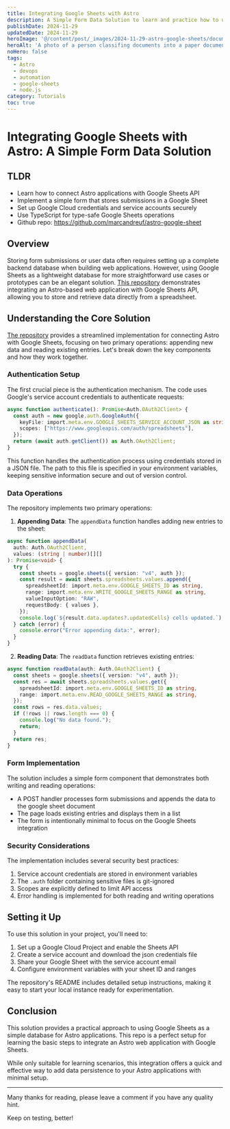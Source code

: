 ```yaml
---
title: Integrating Google Sheets with Astro
description: A Simple Form Data Solution to learn and practice how to use Google Sheets as the backend for Astro web applications. For example to store simple forms data like contact forms or Call To Actions. 
publishDate: 2024-11-29
updatedDate: 2024-11-29
heroImage: '@/content/post/_images/2024-11-29-astro-google-sheets/documents-folder.jpg'
heroAlt: 'A photo of a person classifing documents into a paper documents folder.'
noHero: false
tags:
  - Astro
  - devops
  - automation
  - google-sheets
  - node.js
category: Tutorials
toc: true
---
```


# Integrating Google Sheets with Astro: A Simple Form Data Solution

## TLDR
- Learn how to connect Astro applications with Google Sheets API
- Implement a simple form that stores submissions in a Google Sheet
- Set up Google Cloud credentials and service accounts securely
- Use TypeScript for type-safe Google Sheets operations
- Github repo: https://github.com/marcandreuf/astro-google-sheet

## Overview
Storing form submissions or user data often requires setting up a complete backend database when building web applications. However, using Google Sheets as a lightweight database for more straightforward use cases or prototypes can be an elegant solution. [This repository](https://github.com/marcandreuf/astro-google-sheet) demonstrates integrating an Astro-based web application with Google Sheets API, allowing you to store and retrieve data directly from a spreadsheet.

## Understanding the Core Solution
[The repository](https://github.com/marcandreuf/astro-google-sheet) provides a streamlined implementation for connecting Astro with Google Sheets, focusing on two primary operations: appending new data and reading existing entries. Let's break down the key components and how they work together.

### Authentication Setup
The first crucial piece is the authentication mechanism. The code uses Google's service account credentials to authenticate requests:

```typescript
async function authenticate(): Promise<Auth.OAuth2Client> {
  const auth = new google.auth.GoogleAuth({
    keyFile: import.meta.env.GOOGLE_SHEETS_SERVICE_ACCOUNT_JSON as string,
    scopes: ["https://www.googleapis.com/auth/spreadsheets"],
  });
  return (await auth.getClient()) as Auth.OAuth2Client;
}
```

This function handles the authentication process using credentials stored in a JSON file. The path to this file is specified in your environment variables, keeping sensitive information secure and out of version control.

### Data Operations
The repository implements two primary operations:

1. **Appending Data**: The `appendData` function handles adding new entries to the sheet:
```typescript
async function appendData(
  auth: Auth.OAuth2Client,
  values: (string | number)[][]
): Promise<void> {
  try {
    const sheets = google.sheets({ version: "v4", auth });
    const result = await sheets.spreadsheets.values.append({
      spreadsheetId: import.meta.env.GOOGLE_SHEETS_ID as string,
      range: import.meta.env.WRITE_GOOGLE_SHEETS_RANGE as string,
      valueInputOption: "RAW",
      requestBody: { values },
    });
    console.log(`${result.data.updates?.updatedCells} cells updated.`);
  } catch (error) {
    console.error("Error appending data:", error);
  }
}
```

2. **Reading Data**: The `readData` function retrieves existing entries:
```typescript
async function readData(auth: Auth.OAuth2Client) {
  const sheets = google.sheets({ version: "v4", auth });
  const res = await sheets.spreadsheets.values.get({
    spreadsheetId: import.meta.env.GOOGLE_SHEETS_ID as string,
    range: import.meta.env.READ_GOOGLE_SHEETS_RANGE as string,
  });
  const rows = res.data.values;
  if (!rows || rows.length === 0) {
    console.log("No data found.");
    return;
  }
  return res;
}
```

### Form Implementation
The solution includes a simple form component that demonstrates both writing and reading operations:

- A POST handler processes form submissions and appends the data to the google sheet document
- The page loads existing entries and displays them in a list
- The form is intentionally minimal to focus on the Google Sheets integration

### Security Considerations
The implementation includes several security best practices:

1. Service account credentials are stored in environment variables
2. The `.auth` folder containing sensitive files is git-ignored
3. Scopes are explicitly defined to limit API access
4. Error handling is implemented for both reading and writing operations



## Setting it Up

To use this solution in your project, you'll need to:

1. Set up a Google Cloud Project and enable the Sheets API
2. Create a service account and download the json credentials file
3. Share your Google Sheet with the service account email
4. Configure environment variables with your sheet ID and ranges


The repository's README includes detailed setup instructions, making it easy to start your local instance ready for experimentation.


## Conclusion

This solution provides a practical approach to using Google Sheets as a simple database for Astro applications. This repo is a perfect setup for learning the basic steps to integrate an Astro web application with Google Sheets.

While only suitable for learning scenarios, this integration offers a quick and effective way to add data persistence to your Astro applications with minimal setup. 

------
Many thanks for reading, please leave a comment if you have any quality hint.

Keep on testing, better!
